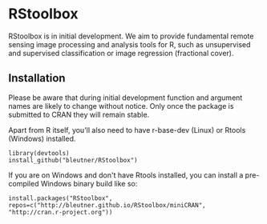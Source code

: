 # RStoolbox

RStoolbox is in initial development. We aim to provide fundamental remote sensing image processing and 
analysis tools for R, such as unsupervised and supervised classification or image regression (fractional cover).

## Installation
Please be aware that during initial development function and argument names are likely to change without notice.
Only once the package is submitted to CRAN they will remain stable.

Apart from R itself, you'll also need to have r-base-dev (Linux) or Rtools (Windows) installed.

    library(devtools)
    install_github("bleutner/RStoolbox")
    
If you are on Windows and don't have Rtools installed, you can install a pre-compiled Windows binary build like so:

	install.packages("RStoolbox", repos=c("http://bleutner.github.io/RStoolbox/miniCRAN", "http://cran.r-project.org"))     
